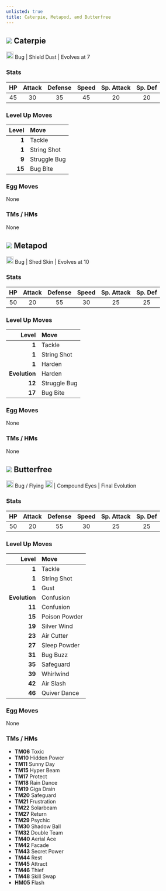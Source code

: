 ```yaml
---
unlisted: true
title: Caterpie, Metapod, and Butterfree
---
```

## ![](https://serebii.net/emerald/pokemon/010.png)  Caterpie 
<img src="https://archives.bulbagarden.net/media/upload/thumb/9/9c/Bug_icon_SwSh.png/64px-Bug_icon_SwSh.png" width="20px" height="20px"> Bug | Shield Dust | Evolves at 7

### Stats

| HP | Attack | Defense | Speed | Sp. Attack | Sp. Def |
|:---:|:---:|:---:|:---:|:---:|:---:|
| 45 | 30 | 35 | 45 | 20 | 20 |

### Level Up Moves

| Level | Move |
|---:|:---|
| **1** | Tackle |
| **1** | String Shot |
| **9** | Struggle Bug |
| **15** | Bug Bite |

### Egg Moves
None

### TMs / HMs
None

## ![](https://serebii.net/emerald/pokemon/011.png) Metapod
<img src="https://archives.bulbagarden.net/media/upload/thumb/9/9c/Bug_icon_SwSh.png/64px-Bug_icon_SwSh.png" width="20px" height="20px"> Bug | Shed Skin | Evolves at 10

### Stats

| HP | Attack | Defense | Speed | Sp. Attack | Sp. Def |
|:---:|:---:|:---:|:---:|:---:|:---:|
| 50 | 20 | 55 | 30 | 25 | 25 |

### Level Up Moves

| Level | Move |
|--:|:--|
| **1** | Tackle |
| **1** | String Shot |
| **1** | Harden |
| **Evolution** | Harden |
| **12** | Struggle Bug |
| **17** | Bug Bite |

### Egg Moves
None

### TMs / HMs
None

## ![](https://serebii.net/emerald/pokemon/012.png) Butterfree
<img src="https://archives.bulbagarden.net/media/upload/thumb/9/9c/Bug_icon_SwSh.png/64px-Bug_icon_SwSh.png" width="20px" height="20px"> Bug / Flying <img src="https://archives.bulbagarden.net/media/upload/thumb/b/b5/Flying_icon_SwSh.png/64px-Flying_icon_SwSh.png" width="20px" height="20px"> | Compound Eyes | Final Evolution

### Stats

| HP | Attack | Defense | Speed | Sp. Attack | Sp. Def |
|:---:|:---:|:---:|:---:|:---:|:---:|
| 50 | 20 | 55 | 30 | 25 | 25 |

### Level Up Moves

| Level | Move |
|---:|:---|
| **1** | Tackle |
| **1** | String Shot |
| **1** | Gust |
| **Evolution** | Confusion |
| **11** | Confusion |
| **15** | Poison Powder |
| **19** | Silver Wind |
| **23** | Air Cutter  |
| **27** | Sleep Powder |
| **31** | Bug Buzz |
| **35** | Safeguard |
| **39** | Whirlwind |
| **42** | Air Slash |
| **46** | Quiver Dance |

### Egg Moves
None

### TMs / HMs
 - **TM06** Toxic
 - **TM10** Hidden Power
 - **TM11** Sunny Day
 - **TM15** Hyper Beam
 - **TM17** Protect
 - **TM18** Rain Dance
 - **TM19** Giga Drain
 - **TM20** Safeguard
 - **TM21** Frustration
 - **TM22** Solarbeam
 - **TM27** Return
 - **TM29** Psychic
 - **TM30** Shadow Ball
 - **TM32** Double Team
 - **TM40** Aerial Ace
 - **TM42** Facade
 - **TM43** Secret Power
 - **TM44** Rest
 - **TM45** Attract
 - **TM46** Thief
 - **TM48** Skill Swap
 - **HM05** Flash